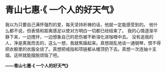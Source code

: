 # 青山七惠·《 一个人的好天气》

我以为只要自己满怀强烈的爱，每天坚持祈祷的话，他就一定能感受到的。
他什么都不说，但表情和距离感足以使对方明白一切都已经结束了。
我的心情逐渐平静下来，一边搅拌，一边想象自己的悲伤被不断溶化进咖喱中去。
没有追我的人，净是离我而去的，这么一想，我就焦躁起来。真想胡乱地谈一通钢琴，恨不得把衣橱里的衣服全烧了。真想把戒指和项链都从楼顶扔下去。真想一次连抽十支烟。这样就能摆脱烦恼了吧。

**——青山七惠·《 一个人的好天气》**